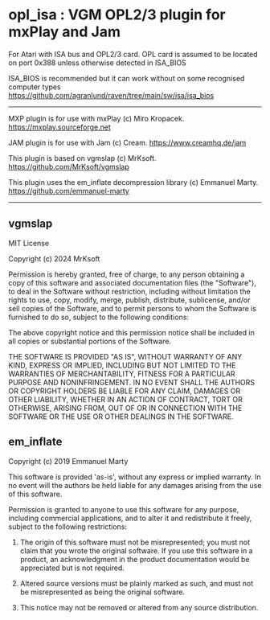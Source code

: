 # opl_isa : VGM OPL2/3 plugin for mxPlay and Jam

For Atari with ISA bus and OPL2/3 card.
OPL card is assumed to be located on port 0x388 unless otherwise
detected in ISA_BIOS

ISA_BIOS is recommended but it can work without on some recognised computer types
https://github.com/agranlund/raven/tree/main/sw/isa/isa_bios

---

MXP plugin is for use with mxPlay (c) Miro Kropacek.
 https://mxplay.sourceforge.net

JAM plugin is for use with Jam (c) Cream.
 https://www.creamhq.de/jam

This plugin is based on vgmslap (c) MrKsoft.
 https://github.com/MrKsoft/vgmslap

This plugin uses the em_inflate decompression library (c) Emmanuel Marty.
 https://github.com/emmanuel-marty

---

## vgmslap

MIT License

Copyright (c) 2024 MrKsoft

Permission is hereby granted, free of charge, to any person obtaining a copy
of this software and associated documentation files (the "Software"), to deal
in the Software without restriction, including without limitation the rights
to use, copy, modify, merge, publish, distribute, sublicense, and/or sell
copies of the Software, and to permit persons to whom the Software is
furnished to do so, subject to the following conditions:

The above copyright notice and this permission notice shall be included in all
copies or substantial portions of the Software.

THE SOFTWARE IS PROVIDED "AS IS", WITHOUT WARRANTY OF ANY KIND, EXPRESS OR
IMPLIED, INCLUDING BUT NOT LIMITED TO THE WARRANTIES OF MERCHANTABILITY,
FITNESS FOR A PARTICULAR PURPOSE AND NONINFRINGEMENT. IN NO EVENT SHALL THE
AUTHORS OR COPYRIGHT HOLDERS BE LIABLE FOR ANY CLAIM, DAMAGES OR OTHER
LIABILITY, WHETHER IN AN ACTION OF CONTRACT, TORT OR OTHERWISE, ARISING FROM,
OUT OF OR IN CONNECTION WITH THE SOFTWARE OR THE USE OR OTHER DEALINGS IN THE
SOFTWARE.

## em_inflate

Copyright (c) 2019 Emmanuel Marty

This software is provided 'as-is', without any express or implied warranty. In
no event will the authors be held liable for any damages arising from the use of
this software.

Permission is granted to anyone to use this software for any purpose, including
commercial applications, and to alter it and redistribute it freely, subject to
the following restrictions:

1.  The origin of this software must not be misrepresented; you must not claim
    that you wrote the original software. If you use this software in a product,
    an acknowledgment in the product documentation would be appreciated but is
    not required.

2.  Altered source versions must be plainly marked as such, and must not be
    misrepresented as being the original software.

3.  This notice may not be removed or altered from any source distribution.





